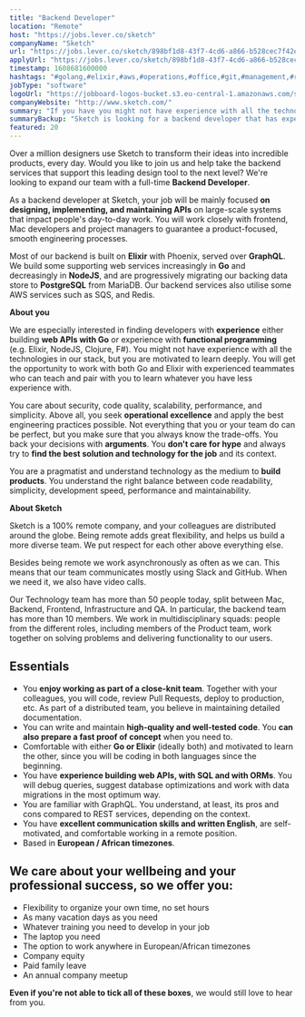 ```yaml
---
title: "Backend Developer"
location: "Remote"
host: "https://jobs.lever.co/sketch"
companyName: "Sketch"
url: "https://jobs.lever.co/sketch/898bf1d8-43f7-4cd6-a866-b528cec7f42e"
applyUrl: "https://jobs.lever.co/sketch/898bf1d8-43f7-4cd6-a866-b528cec7f42e/apply"
timestamp: 1608681600000
hashtags: "#golang,#elixir,#aws,#operations,#office,#git,#management,#redis,#postgresql"
jobType: "software"
logoUrl: "https://jobboard-logos-bucket.s3.eu-central-1.amazonaws.com/sketch"
companyWebsite: "http://www.sketch.com/"
summary: "If you have you might not have experience with all the technologies in our stack, but you are motivated to learn deeply, Sketch is looking for someone with your knowledge."
summaryBackup: "Sketch is looking for a backend developer that has experience in: #nodejs, #ui/ux, #clojure."
featured: 20
---
```


Over a million designers use Sketch to transform their ideas into incredible products, every day. Would you like to join us and help take the backend services that support this leading design tool to the next level? We're looking to expand our team with a full-time **Backend Developer**.

As a backend developer at Sketch, your job will be mainly focused **on designing, implementing, and maintaining APIs** on large-scale systems that impact people's day-to-day work. You will work closely with frontend, Mac developers and project managers to guarantee a product-focused, smooth engineering processes.

Most of our backend is built on **Elixir** with Phoenix, served over **GraphQL**. We build some supporting web services increasingly in **Go** and decreasingly in **NodeJS**, and are progressively migrating our backing data store to **PostgreSQL** from MariaDB. Our backend services also utilise some AWS services such as SQS, and Redis.

**About you**

We are especially interested in finding developers with **experience** either building **web APIs with Go** or experience with **functional programming** (e.g. Elixir, NodeJS, Clojure, F#). You might not have experience with all the technologies in our stack, but you are motivated to learn deeply. You will get the opportunity to work with both Go and Elixir with experienced teammates who can teach and pair with you to learn whatever you have less experience with.

You care about security, code quality, scalability, performance, and simplicity. Above all, you seek **operational excellence** and apply the best engineering practices possible. Not everything that you or your team do can be perfect, but you make sure that you always know the trade-offs. You back your decisions with **arguments**. You **don't care for hype** and always try to **find the best solution and technology for the job** and its context.

You are a pragmatist and understand technology as the medium to **build products**. You understand the right balance between code readability, simplicity, development speed, performance and maintainability.

**About Sketch**

Sketch is a 100% remote company, and your colleagues are distributed around the globe. Being remote adds great flexibility, and helps us build a more diverse team. We put respect for each other above everything else.

Besides being remote we work asynchronously as often as we can. This means that our team communicates mostly using Slack and GitHub. When we need it, we also have video calls.

Our Technology team has more than 50 people today, split between Mac, Backend, Frontend, Infrastructure and QA. In particular, the backend team has more than 10 members. We work in multidisciplinary squads: people from the different roles, including members of the Product team, work together on solving problems and delivering functionality to our users.

## Essentials

*   You **enjoy working as part of a close-knit team**. Together with your colleagues, you will code, review Pull Requests, deploy to production, etc. As part of a distributed team, you believe in maintaining detailed documentation.
*   You can write and maintain **high-quality and well-tested code**. You **can also prepare a fast proof of concept** when you need to.
*   Comfortable with either **Go or Elixir** (ideally both) and motivated to learn the other, since you will be coding in both languages since the beginning.
*   You have **experience building web APIs, with SQL and with ORMs**. You will debug queries, suggest database optimizations and work with data migrations in the most optimum way.
*   You are familiar with GraphQL. You understand, at least, its pros and cons compared to REST services, depending on the context.
*   You have **excellent communication skills and written English**, are self-motivated, and comfortable working in a remote position.
*   Based in **European / African timezones**.

## We care about your wellbeing and your professional success, so we offer you:

*   Flexibility to organize your own time, no set hours
*   As many vacation days as you need
*   Whatever training you need to develop in your job
*   The laptop you need
*   The option to work anywhere in European/African timezones
*   Company equity
*   Paid family leave 
*   An annual company meetup

**Even if you're not able to tick all of these boxes**, we would still love to hear from you.
